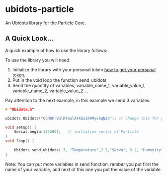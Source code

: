 # ubidots-particle
An Ubidots library for the Particle Core.

## A Quick Look...
A quick example of how to use the library follows:

To use the library you will need:

1. Initialize the library with your personal token [how to get your personal token](http://ubidots.com/docs/get_started/quickstart/tutorial.html).
2. Put in the void loop the function send_ubidots
3. Send the quantity of variables,  variable_name_1, variable_value_1, variable_name_2, variable_value_2 ... 

Pay attention to the next example, in this example we send 3 variables:

``` cpp
# "Ubidots.h"

ubidots Ubidots("CCN8FrVulRYGulATkbaiR9Myx8qN2o"); // change this for your token

void setup() {
    Serial.begin(115200);   // initialize serial of Particle
}
void loop() {

    Ubidots.send_ubidots( 3, "Temperature",2.3,"Servo", 3.2, "Humedity", 4.2 ); 
}
```
Note: You can put more variables in send function, rember you put first the name of your variable, and next of this one you put the value of the variable




